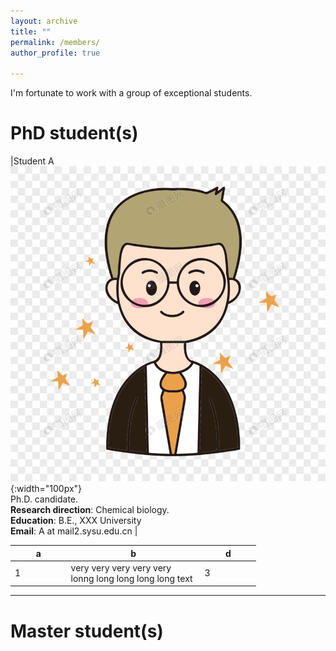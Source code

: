 ```yaml
---
layout: archive
title: ""
permalink: /members/
author_profile: true

---
```

<p class="text-center">
  I'm fortunate to work with a group of exceptional students.
</p>

PhD student(s)
======
    
|Student A <br> ![A](/images/A.png){:width="100px"} <br> Ph.D. candidate.  <br> <b>Research direction</b>: Chemical biology. <br> <b>Education</b>: B.E., XXX University<br> <b>Email</b>: A at mail2.sysu.edu.cn |

<style>
table th:first-of-type {
    width: 2cm;
}
table th:nth-of-type(2) {
    width: 2cm;
}
table th:nth-of-type(3) {
    width: 2cm;
}
</style>
| a | b | d |
|---|---|---|
| 1 | <div style="width: 150pt">very very very very very lonng long long long long text</div>| 3 |

<!-- ![THU](/images/THU.png){: .align-left width="200px"}   你看不到我看不到我 -->
<!-- * 2009-2013年，B.S. in Chemistry, Nankai University, 2009-2013 你看不到我看不到我 -->
<!-- # ![NKU](/images/NKU.png){: .align-right width="200px"}    你看不到我看不到我 -->

---

Master student(s)
======
  
